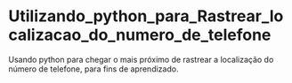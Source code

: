# Utilizando_python_para_Rastrear_localizacao_do_numero_de_telefone
Usando python para chegar o mais próximo de rastrear a localização do número de telefone, para fins de aprendizado.
